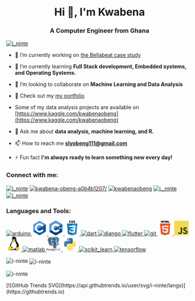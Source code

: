 <h1 align="center">Hi 👋, I'm Kwabena</h1>
<h3 align="center">A Computer Engineer from Ghana</h3>

<p align="left"> <a href="https://twitter.com/i_ninte" target="blank"><img src="https://img.shields.io/twitter/follow/i_ninte?logo=twitter&style=for-the-badge" alt="i_ninte" /></a> </p>

- 🔭 I’m currently working on [the Bellabeat case study](https://www.kaggle.com/code/kwabenaobeng/bellabeat-case-study)

- 🌱 I’m currently learning **Full Stack development, Embedded systems, and Operating Systems.**

- 👯 I’m looking to collaborate on **Machine Learning and Data Analysis**

- 🤝 Check out my  [my portfolio](https://bento.me/ninte)

- Some of my data analysis projects are available on [https://www.kaggle.com/kwabenaobeng](https://www.kaggle.com/kwabenaobeng)

- 💬 Ask me about **data analysis, machine learning, and R.**

- 📫 How to reach me **slyobeng111@gmail.com**

- ⚡ Fun fact **I'm always ready to learn something new every day!**

<h3 align="left">Connect with me:</h3>
<p align="left">
<a href="https://twitter.com/i_ninte" target="blank"><img align="center" src="https://raw.githubusercontent.com/rahuldkjain/github-profile-readme-generator/master/src/images/icons/Social/twitter.svg" alt="i_ninte" height="30" width="40" /></a>
<a href="https://linkedin.com/in/kwabena-obeng-a0b4b1207/" target="blank"><img align="center" src="https://raw.githubusercontent.com/rahuldkjain/github-profile-readme-generator/master/src/images/icons/Social/linked-in-alt.svg" alt="kwabena-obeng-a0b4b1207/" height="30" width="40" /></a>
<a href="https://kaggle.com/kwabenaobeng" target="blank"><img align="center" src="https://raw.githubusercontent.com/rahuldkjain/github-profile-readme-generator/master/src/images/icons/Social/kaggle.svg" alt="kwabenaobeng" height="30" width="40" /></a>
<a href="https://instagram.com/i._ninte" target="blank"><img align="center" src="https://raw.githubusercontent.com/rahuldkjain/github-profile-readme-generator/master/src/images/icons/Social/instagram.svg" alt="i._ninte" height="30" width="40" /></a>
<a href="https://discord.gg/i_ninte" target="blank"><img align="center" src="https://raw.githubusercontent.com/rahuldkjain/github-profile-readme-generator/master/src/images/icons/Social/discord.svg" alt="i_ninte" height="30" width="40" /></a>
</p>

<h3 align="left">Languages and Tools:</h3>
<p align="left"> <a href="https://www.arduino.cc/" target="_blank" rel="noreferrer"> <img src="https://cdn.worldvectorlogo.com/logos/arduino-1.svg" alt="arduino" width="40" height="40"/> </a> <a href="https://www.cprogramming.com/" target="_blank" rel="noreferrer"> <img src="https://raw.githubusercontent.com/devicons/devicon/master/icons/c/c-original.svg" alt="c" width="40" height="40"/> </a> <a href="https://www.w3schools.com/cpp/" target="_blank" rel="noreferrer"> <img src="https://raw.githubusercontent.com/devicons/devicon/master/icons/cplusplus/cplusplus-original.svg" alt="cplusplus" width="40" height="40"/> </a> <a href="https://www.w3schools.com/css/" target="_blank" rel="noreferrer"> <img src="https://raw.githubusercontent.com/devicons/devicon/master/icons/css3/css3-original-wordmark.svg" alt="css3" width="40" height="40"/> </a> <a href="https://dart.dev" target="_blank" rel="noreferrer"> <img src="https://www.vectorlogo.zone/logos/dartlang/dartlang-icon.svg" alt="dart" width="40" height="40"/> </a> <a href="https://www.djangoproject.com/" target="_blank" rel="noreferrer"> <img src="https://cdn.worldvectorlogo.com/logos/django.svg" alt="django" width="40" height="40"/> </a> <a href="https://flutter.dev" target="_blank" rel="noreferrer"> <img src="https://www.vectorlogo.zone/logos/flutterio/flutterio-icon.svg" alt="flutter" width="40" height="40"/> </a> <a href="https://git-scm.com/" target="_blank" rel="noreferrer"> <img src="https://www.vectorlogo.zone/logos/git-scm/git-scm-icon.svg" alt="git" width="40" height="40"/> </a> <a href="https://www.w3.org/html/" target="_blank" rel="noreferrer"> <img src="https://raw.githubusercontent.com/devicons/devicon/master/icons/html5/html5-original-wordmark.svg" alt="html5" width="40" height="40"/> </a> <a href="https://developer.mozilla.org/en-US/docs/Web/JavaScript" target="_blank" rel="noreferrer"> <img src="https://raw.githubusercontent.com/devicons/devicon/master/icons/javascript/javascript-original.svg" alt="javascript" width="40" height="40"/> </a> <a href="https://www.linux.org/" target="_blank" rel="noreferrer"> <img src="https://raw.githubusercontent.com/devicons/devicon/master/icons/linux/linux-original.svg" alt="linux" width="40" height="40"/> </a> <a href="https://www.mathworks.com/" target="_blank" rel="noreferrer"> <img src="https://upload.wikimedia.org/wikipedia/commons/2/21/Matlab_Logo.png" alt="matlab" width="40" height="40"/> </a> <a href="https://www.postgresql.org" target="_blank" rel="noreferrer"> <img src="https://raw.githubusercontent.com/devicons/devicon/master/icons/postgresql/postgresql-original-wordmark.svg" alt="postgresql" width="40" height="40"/> </a> <a href="https://www.python.org" target="_blank" rel="noreferrer"> <img src="https://raw.githubusercontent.com/devicons/devicon/master/icons/python/python-original.svg" alt="python" width="40" height="40"/> </a> <a href="https://scikit-learn.org/" target="_blank" rel="noreferrer"> <img src="https://upload.wikimedia.org/wikipedia/commons/0/05/Scikit_learn_logo_small.svg" alt="scikit_learn" width="40" height="40"/> </a> <a href="https://www.tensorflow.org" target="_blank" rel="noreferrer"> <img src="https://www.vectorlogo.zone/logos/tensorflow/tensorflow-icon.svg" alt="tensorflow" width="40" height="40"/> </a> </p>

<p><img align="left" src="https://github-readme-stats.vercel.app/api/top-langs?username=i-ninte&show_icons=true&locale=en&layout=compact" alt="i-ninte" /></p>

<p>&nbsp;<img align="center" src="https://github-readme-stats.vercel.app/api?username=i-ninte&show_icons=true&locale=en" alt="i-ninte" /></p>

<p><img align="center" src="https://github-readme-streak-stats.herokuapp.com/?user=i-ninte&" alt="i-ninte" /></p>
[![GitHub Trends SVG](https://api.githubtrends.io/user/svg/i-ninte/langs)](https://githubtrends.io)
